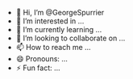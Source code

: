 - 👋 Hi, I’m @GeorgeSpurrier
- 👀 I’m interested in ...
- 🌱 I’m currently learning ...
- 💞️ I’m looking to collaborate on ...
- 📫 How to reach me ...
- 😄 Pronouns: ...
- ⚡ Fun fact: ...

<!---
GeorgeSpurrier/GeorgeSpurrier is a ✨ special ✨ repository because its `README.md` (this file) appears on your GitHub profile.
You can click the Preview link to take a look at your changes.
--->
